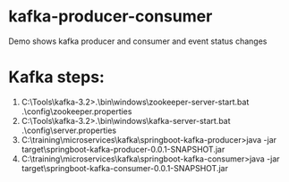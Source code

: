 # kafka-producer-consumer
Demo shows kafka producer and consumer and event status changes

Kafka steps:
======================================
1. C:\Tools\kafka-3.2>.\bin\windows\zookeeper-server-start.bat .\config\zookeeper.properties
2. C:\Tools\kafka-3.2>.\bin\windows\kafka-server-start.bat .\config\server.properties
3. C:\training\microservices\kafka\springboot-kafka-producer>java -jar target\springboot-kafka-producer-0.0.1-SNAPSHOT.jar
4. C:\training\microservices\kafka\springboot-kafka-consumer>java -jar target\springboot-kafka-consumer-0.0.1-SNAPSHOT.jar
